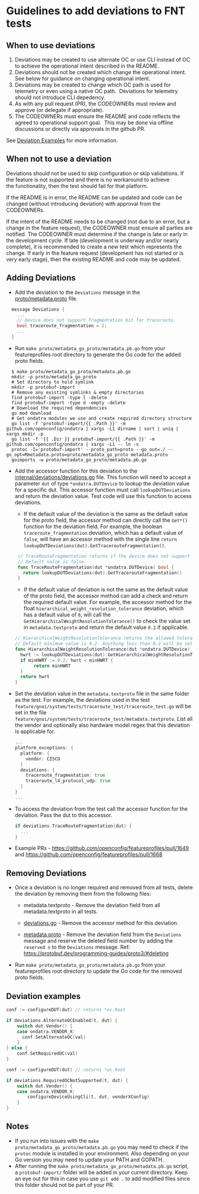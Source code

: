 # Guidelines to add deviations to FNT tests

## When to use deviations

1. Deviations may be created to use alternate OC or use CLI instead of OC to achieve the operational intent described in the README.
2. Deviations should not be created which change the operational intent.  See below for guidance on changing operational intent.
3. Deviations may be created to change which OC path is used for telemetry or even using a native OC path.  Deviations for telemetry should not introduce CLI depedency.
4. As with any pull request (PR), the CODEOWNERs must review and approve (or delegate if appropriate).
5. The CODEOWNERs must ensure the README and code reflects the agreed to operational support goal.  This may be done via offline discussions or directly via approvals in the github PR.

See [Deviation Examples](#deviation-examples) for more information.

## When not to use a deviation

Deviations should not be used to skip configuration or skip validations.  If the feature is not supported and there is no workaround to achieve the functionality, then the test should fail for that platform.

If the README is in error, the README can be updated and code can be changed (without introducing deviation) with approval from the CODEOWNERs.

If the intent of the README needs to be changed (not due to an error, but a change in the feature request), the CODEOWNER must ensure all parties are notified.  The CODEOWNER must determine if the change is late or early in the development cycle.  If late (development is underway and/or nearly complete), it is recommended to create a new test which represents the change.  If early in the feature request (development has not started or is very early stage), then the existing README and code may be updated.

## Adding Deviations

* Add the deviation to the `Deviations` message in the [proto/metadata.proto](https://github.com/openconfig/featureprofiles/blob/main/proto/metadata.proto) file.

```go
  message Deviations {
    ...
    // Device does not support fragmentation bit for traceroute.
    bool traceroute_fragmentation = 2;
    ...
  }
```

* Run `make proto/metadata_go_proto/metadata.pb.go` from your featureprofiles root directory to generate the Go code for the added proto fields.

```shell
  $ make proto/metadata_go_proto/metadata.pb.go
  mkdir -p proto/metadata_go_proto
  # Set directory to hold symlink
  mkdir -p protobuf-import
  # Remove any existing symlinks & empty directories
  find protobuf-import -type l -delete
  find protobuf-import -type d -empty -delete
  # Download the required dependencies
  go mod download
  # Get ondatra modules we use and create required directory structure
  go list -f 'protobuf-import/{{ .Path }}' -m github.com/openconfig/ondatra | xargs -L1 dirname | sort | uniq | xargs mkdir -p
  go list -f '{{ .Dir }} protobuf-import/{{ .Path }}' -m github.com/openconfig/ondatra | xargs -L1 -- ln -s
  protoc -I='protobuf-import' --proto_path=proto --go_out=./ --go_opt=Mmetadata.proto=proto/metadata_go_proto metadata.proto
  goimports -w proto/metadata_go_proto/metadata.pb.go
```

* Add the accessor function for this deviation to the [internal/deviations/deviations.go](https://github.com/openconfig/featureprofiles/blob/main/internal/deviations/deviations.go) file. This function will need to accept a parameter `dut` of type `*ondatra.DUTDevice` to lookup the deviation value for a specific dut. This accessor function must call `lookupDUTDeviations` and return the deviation value. Test code will use this function to access deviations.
  * If the default value of the deviation is the same as the default value for the proto field, the accessor method can directly call the `Get*()` function for the deviation field. For example, the boolean `traceroute_fragmentation` deviation, which has a default value of `false`, will have an accessor method with the single line `return lookupDUTDeviations(dut).GetTracerouteFragmentation()`.

  ```go
   // TraceRouteFragmentation returns if the device does not support fragmentation bit for traceroute.
   // Default value is false.
   func TraceRouteFragmentation(dut *ondatra.DUTDevice) bool {
     return lookupDUTDeviations(dut).GetTracerouteFragmentation()
   }
   ```

  * If the default value of deviation is not the same as the default value of the proto field, the accessor method can add a check and return the required default value. For example, the accessor method for the float `hierarchical_weight_resolution_tolerance` deviation, which has a default value of `0`, will call the `GetHierarchicalWeightResolutionTolerance()` to check the value set in `metadata.textproto` and return the default value `0.2` if applicable.

   ```go
   // HierarchicalWeightResolutionTolerance returns the allowed tolerance for BGP traffic flow while comparing for pass or fail conditions.
   // Default minimum value is 0.2. Anything less than 0.2 will be set to 0.2.
   func HierarchicalWeightResolutionTolerance(dut *ondatra.DUTDevice) float64 {
     hwrt := lookupDUTDeviations(dut).GetHierarchicalWeightResolutionTolerance()
     if minHWRT := 0.2; hwrt < minHWRT {
          return minHWRT
     }
     return hwrt
   }
   ```

* Set the deviation value in the `metadata.textproto` file in the same folder as the test. For example, the deviations used in the test `feature/gnoi/system/tests/traceroute_test/traceroute_test.go` will be set in the file `feature/gnoi/system/tests/traceroute_test/metadata.textproto`. List all the vendor and optionally also hardware model regex that this deviation is applicable for.

  ```go
  ...
  platform_exceptions: {
    platform: {
      vendor: CISCO
    }
    deviations: {
      traceroute_fragmentation: true
      traceroute_l4_protocol_udp: true
    }
  }
  ...
  ```

* To access the deviation from the test call the accessor function for the deviation. Pass the dut to this accessor.

  ```go
  if deviations.TraceRouteFragmentation(dut) {
    ...
  }
  ```

* Example PRs - <https://github.com/openconfig/featureprofiles/pull/1649> and
  <https://github.com/openconfig/featureprofiles/pull/1668>

## Removing Deviations

* Once a deviation is no longer required and removed from all tests, delete the deviation by removing them from the following files:

  * metadata.textproto - Remove the deviation field from all metadata.textproto in all tests.

  * [deviations.go](https://github.com/openconfig/featureprofiles/blob/main/internal/deviations/deviations.go) - Remove the accessor method for this deviation.

  * [metadata.proto](https://github.com/openconfig/featureprofiles/blob/main/proto/metadata.proto) - Remove the deviation field from the `Deviations` message and reserve the deleted field number by adding the `reserved n` to the `Deviations` message.
Ref: <https://protobuf.dev/programming-guides/proto3/#deleting>

* Run `make proto/metadata_go_proto/metadata.pb.go` from your featureprofiles root directory to update the Go code for the removed proto fields.

## Deviation examples

```go
conf := configureDUT(dut) // returns *oc.Root

if deviations.AlternateOCEnabled(t, dut) {
    switch dut.Vendor() {
    case ondatra.VENDOR_X:
      conf.SetAlternateOC(val)
    }
} else {
    conf.SetRequiredOC(val)
}
```

```go
conf := configureDUT(dut) // returns *oc.Root

if deviations.RequiredOCNotSupported(t, dut) {
    switch dut.Vendor() {
    case ondatra.VENDOR_X:
        configureDeviceUsingCli(t, dut, vendorXConfig)
    }
}
```

## Notes

* If you run into issues with the `make proto/metadata_go_proto/metadata.pb.go` you may need to check if the `protoc` module is installed in your environment. Also depending on your Go version you may need to update your PATH and GOPATH.
* After running the `make proto/metadata_go_proto/metadata.pb.go` script, a `protobuf-import/` folder will be added in your current directory. Keep an eye out for this in case you use `git add .` to add modified files since this folder should not be part of your PR.

